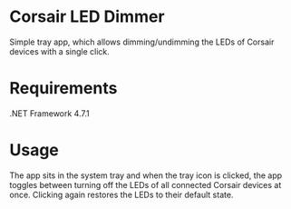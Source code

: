# Corsair LED Dimmer
Simple tray app, which allows dimming/undimming the LEDs of Corsair devices with a single click.

# Requirements
.NET Framework 4.7.1

# Usage
The app sits in the system tray and when the tray icon is clicked, the app toggles between turning off the LEDs of all connected Corsair devices at once. Clicking again restores the LEDs to their default state.
